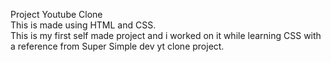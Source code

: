 Project Youtube Clone 
<br>
This is made using HTML and CSS.
<br>
This is my first self made project and i worked on it while learning CSS with a reference from Super Simple dev yt clone project.